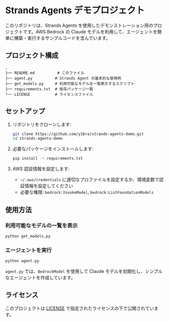 # Strands Agents デモプロジェクト

このリポジトリは、Strands Agents を使用したデモンストレーション用のプロジェクトです。AWS Bedrock の Claude モデルを利用して、エージェントを簡単に構築・実行するサンプルコードを含んでいます。

## プロジェクト構成

```
.
├── README.md          # このファイル
├── agent.py          # Strands Agent の基本的な使用例
├── get_models.py     # 利用可能なモデルを一覧表示するスクリプト
├── requirements.txt  # 依存パッケージ一覧
└── LICENSE           # ライセンスファイル
```

## セットアップ

1. リポジトリをクローンします:
   ```bash
   git clone https://github.com/y16ra/strands-agents-demo.git
   cd strands-agents-demo
   ```

2. 必要なパッケージをインストールします:
   ```bash
   pip install -r requirements.txt
   ```

3. AWS 認証情報を設定します:
   - `~/.aws/credentials` に適切なプロファイルを設定するか、環境変数で認証情報を設定してください
   - 必要な権限: `bedrock:InvokeModel`, `bedrock:ListFoundationModels`

## 使用方法

### 利用可能なモデルの一覧を表示

```bash
python get_models.py
```

### エージェントを実行

```bash
python agent.py
```

`agent.py` では、`BedrockModel` を使用して Claude モデルを初期化し、シンプルなエージェントを作成しています。

## ライセンス

このプロジェクトは [LICENSE](LICENSE) で指定されたライセンスの下で公開されています。
